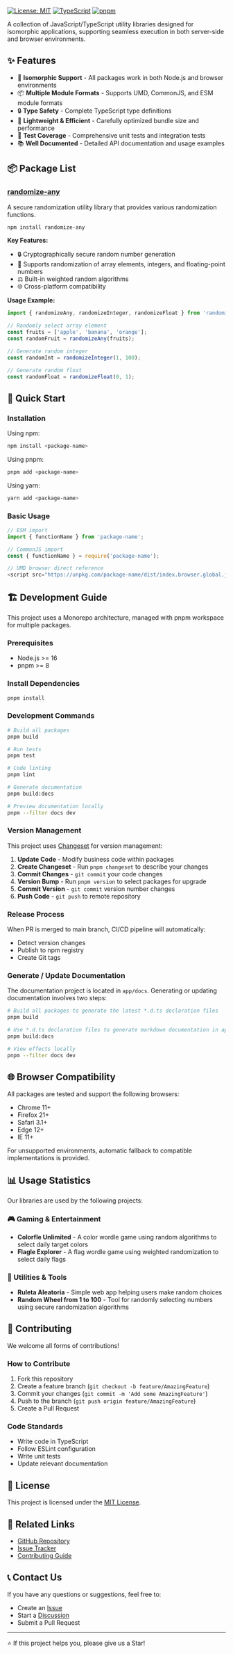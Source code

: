[![License: MIT](https://img.shields.io/badge/License-MIT-yellow.svg)](https://opensource.org/licenses/MIT)
[![TypeScript](https://img.shields.io/badge/TypeScript-007ACC?logo=typescript&logoColor=white)](https://www.typescriptlang.org/)
[![pnpm](https://img.shields.io/badge/pnpm-F69220?logo=pnpm&logoColor=white)](https://pnpm.io/)

A collection of JavaScript/TypeScript utility libraries designed for isomorphic applications, supporting seamless execution in both server-side and browser environments.

## ✨ Features

- 🔄 **Isomorphic Support** - All packages work in both Node.js and browser environments
- 📦 **Multiple Module Formats** - Supports UMD, CommonJS, and ESM module formats
- 🔒 **Type Safety** - Complete TypeScript type definitions
- 🎯 **Lightweight & Efficient** - Carefully optimized bundle size and performance
- 🧪 **Test Coverage** - Comprehensive unit tests and integration tests
- 📚 **Well Documented** - Detailed API documentation and usage examples

## 📦 Package List

### [randomize-any](https://www.npmjs.com/package/randomize-any)

A secure randomization utility library that provides various randomization functions.

```bash
npm install randomize-any
```

**Key Features:**
- 🔒 Cryptographically secure random number generation
- 🎯 Supports randomization of array elements, integers, and floating-point numbers
- ⚖️ Built-in weighted random algorithms
- 🌐 Cross-platform compatibility

**Usage Example:**
```typescript
import { randomizeAny, randomizeInteger, randomizeFloat } from 'randomize-any';

// Randomly select array element
const fruits = ['apple', 'banana', 'orange'];
const randomFruit = randomizeAny(fruits);

// Generate random integer
const randomInt = randomizeInteger(1, 100);

// Generate random float
const randomFloat = randomizeFloat(0, 1);
```

## 🚀 Quick Start

### Installation

Using npm:
```bash
npm install <package-name>
```

Using pnpm:
```bash
pnpm add <package-name>
```

Using yarn:
```bash
yarn add <package-name>
```

### Basic Usage

```typescript
// ESM import
import { functionName } from 'package-name';

// CommonJS import
const { functionName } = require('package-name');

// UMD browser direct reference
<script src="https://unpkg.com/package-name/dist/index.browser.global.js"></script>
```

## 🏗️ Development Guide

This project uses a Monorepo architecture, managed with pnpm workspace for multiple packages.

### Prerequisites

- Node.js >= 16
- pnpm >= 8

### Install Dependencies

```bash
pnpm install
```

### Development Commands

```bash
# Build all packages
pnpm build

# Run tests
pnpm test

# Code linting
pnpm lint

# Generate documentation
pnpm build:docs

# Preview documentation locally
pnpm --filter docs dev
```

### Version Management

This project uses [Changeset](https://github.com/changesets/changesets) for version management:

1. **Update Code** - Modify business code within packages
2. **Create Changeset** - Run `pnpm changeset` to describe your changes
3. **Commit Changes** - `git commit` your code changes
4. **Version Bump** - Run `pnpm version` to select packages for upgrade
5. **Commit Version** - `git commit` version number changes
6. **Push Code** - `git push` to remote repository

### Release Process

When PR is merged to main branch, CI/CD pipeline will automatically:
- Detect version changes
- Publish to npm registry
- Create Git tags

### Generate / Update Documentation

The documentation project is located in `app/docs`. Generating or updating documentation involves two steps:

```bash
# Build all packages to generate the latest *.d.ts declaration files
pnpm build

# Use *.d.ts declaration files to generate markdown documentation in app/docs
pnpm build:docs

# View effects locally
pnpm --filter docs dev
```

## 🌐 Browser Compatibility

All packages are tested and support the following browsers:

- Chrome 11+
- Firefox 21+
- Safari 3.1+
- Edge 12+
- IE 11+

For unsupported environments, automatic fallback to compatible implementations is provided.

## 📊 Usage Statistics

Our libraries are used by the following projects:

### 🎮 Gaming & Entertainment
- **Colorfle Unlimited** - A color wordle game using random algorithms to select daily target colors
- **Flagle Explorer** - A flag wordle game using weighted randomization to select daily flags

### 🎯 Utilities & Tools
- **Ruleta Aleatoria** - Simple web app helping users make random choices
- **Random Wheel from 1 to 100** - Tool for randomly selecting numbers using secure randomization algorithms

## 🤝 Contributing

We welcome all forms of contributions!

### How to Contribute

1. Fork this repository
2. Create a feature branch (`git checkout -b feature/AmazingFeature`)
3. Commit your changes (`git commit -m 'Add some AmazingFeature'`)
4. Push to the branch (`git push origin feature/AmazingFeature`)
5. Create a Pull Request

### Code Standards

- Write code in TypeScript
- Follow ESLint configuration
- Write unit tests
- Update relevant documentation

## 📄 License

This project is licensed under the [MIT License](LICENSE.md).

## 🔗 Related Links

- [GitHub Repository](https://github.com/horushe93/isomorphism-libs)
- [Issue Tracker](https://github.com/horushe93/isomorphism-libs/issues)
- [Contributing Guide](https://github.com/horushe93/isomorphism-libs/blob/master/CONTRIBUTING.md)

## 📞 Contact Us

If you have any questions or suggestions, feel free to:

- Create an [Issue](https://github.com/horushe93/isomorphism-libs/issues)
- Start a [Discussion](https://github.com/horushe93/isomorphism-libs/discussions)
- Submit a Pull Request

---

⭐ If this project helps you, please give us a Star!
